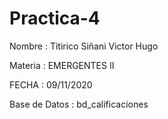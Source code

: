 # Practica-4

Nombre : Titirico Siñani Victor Hugo

Materia : EMERGENTES II

FECHA : 09/11/2020

Base de Datos : bd_calificaciones

